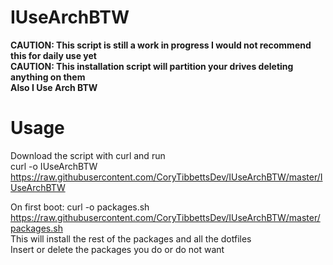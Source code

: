 # IUseArchBTW
**CAUTION: This script is still a work in progress I would not recommend this for daily use yet**<br  />
**CAUTION: This installation script will partition your drives deleting anything on them**<br  />
**Also I Use Arch BTW**<br  />

# Usage
Download the script with curl and run<br  />
curl -o IUseArchBTW https://raw.githubusercontent.com/CoryTibbettsDev/IUseArchBTW/master/IUseArchBTW<br  />

On first boot: curl -o packages.sh https://raw.githubusercontent.com/CoryTibbettsDev/IUseArchBTW/master/packages.sh<br  />
This will install the rest of the packages and all the dotfiles<br  />
Insert or delete the packages you do or do not want<br  />
